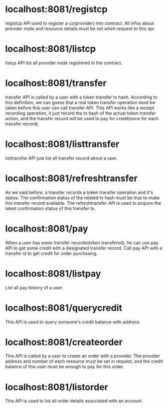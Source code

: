 # localhost:8081/registcp

registcp API used to register a cp(provider) into contract.
All infos about provider node and resource details must be set when request to this api.

# localhost:8081/listcp

listcp API list all provider node registered in the contract.

# localhost:8081/transfer

transfer API is called by a user with a token transfer tx hash. According to this definition, we can guess that a real token transfer operation must be taken before this user can call transfer API. This API works like a receipt recording operation, it just record the tx hash of the actual token transfer action, and the transfer record will be used to pay for credit(once for each transfer record).

# localhost:8081/listtransfer

listtransfer API just list all transfer record about a user. 

# localhost:8081/refreshtransfer

As we said before, a transfer records a token transfer operation and it's status. The confirmation status of the related tx hash must be true to make this transfer record available. The refreshtransfer API is used to acquire the latest confirmation status of this transfer tx.

# localhost:8081/pay

When a user has some transfer records(token transfered), he can use pay API to get some credit with a designated transfer record.
Call pay API with a transfer id to get credit for order purchasing.

# localhost:8081/listpay

List all pay history of a user.

# localhost:8081/querycredit

This API is used to query someone's credit balance with address.

# localhost:8081/createorder

This API is called by a user to create an order with a provider.
The provider address and number of each resource must be set in request, and the credit balance of this user must be enough to pay for this order.

# localhost:8081/listorder

This API is used to list all order details associated with an account.
